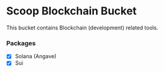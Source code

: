 # Scoop Blockchain Bucket

This bucket contains Blockchain (development) related tools.

### Packages
- [x] Solana (Angave)
- [x] Sui
